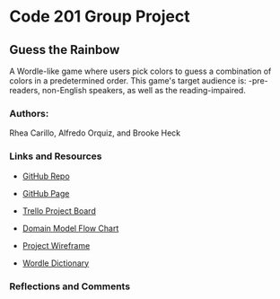 # Code 201 Group Project

## Guess the Rainbow

A Wordle-like game where users pick colors to guess a combination of colors in a predetermined order. This game's target audience is: -pre-readers, non-English speakers, as well as the reading-impaired.

### Authors: 
Rhea Carillo, Alfredo Orquiz, and Brooke Heck

### Links and Resources

* [GitHub Repo](https://github.com/guess-the-rainbow/guess-the-rainbow-game/tree/main)
* [GitHub Page](https://guess-the-rainbow.github.io/guess-the-rainbow-game/)
* [Trello Project Board](https://trello.com/b/rofgMZyS/guess-the-rainbow)
* [Domain Model Flow Chart](https://miro.com/app/board/uXjVOicUZLk=/)
* [Project Wireframe](https://wireframe.cc/zTj9t9)

* [Wordle Dictionary](https://gist.github.com/scholtes/94f3c0303ba6a7768b47583aff36654d#file-readme-md)


### Reflections and Comments
